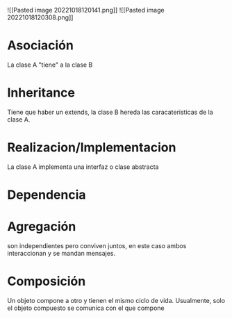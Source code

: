 
![[Pasted image 20221018120141.png]]
![[Pasted image 20221018120308.png]]
# Asociación
La clase A "tiene" a la clase B
# Inheritance
Tiene que haber un extends, la clase B hereda las caracateristicas de la clase A.
# Realizacion/Implementacion
La clase A implementa una interfaz o clase abstracta
# Dependencia

# Agregación
son independientes pero conviven juntos, en este caso ambos interaccionan y se mandan mensajes.

# Composición
Un objeto compone a otro y tienen el mismo ciclo de vida. Usualmente, solo el objeto compuesto se comunica con el que compone
